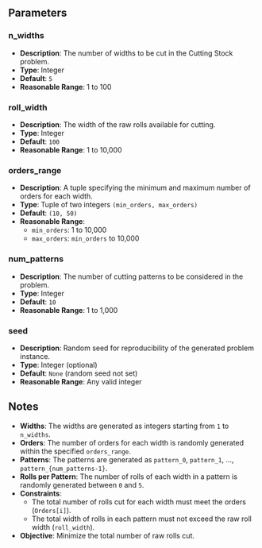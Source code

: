 ## Parameters

### n_widths

- **Description**: The number of widths to be cut in the Cutting Stock problem.
- **Type**: Integer
- **Default**: `5`
- **Reasonable Range**: 1 to 100

### roll_width

- **Description**: The width of the raw rolls available for cutting.
- **Type**: Integer
- **Default**: `100`
- **Reasonable Range**: 1 to 10,000

### orders_range

- **Description**: A tuple specifying the minimum and maximum number of orders for each width.
- **Type**: Tuple of two integers `(min_orders, max_orders)`
- **Default**: `(10, 50)`
- **Reasonable Range**:
  - `min_orders`: 1 to 10,000
  - `max_orders`: `min_orders` to 10,000

### num_patterns

- **Description**: The number of cutting patterns to be considered in the problem.
- **Type**: Integer
- **Default**: `10`
- **Reasonable Range**: 1 to 1,000

### seed

- **Description**: Random seed for reproducibility of the generated problem instance.
- **Type**: Integer (optional)
- **Default**: `None` (random seed not set)
- **Reasonable Range**: Any valid integer

## Notes

- **Widths**: The widths are generated as integers starting from `1` to `n_widths`.
- **Orders**: The number of orders for each width is randomly generated within the specified `orders_range`.
- **Patterns**: The patterns are generated as `pattern_0`, `pattern_1`, ..., `pattern_{num_patterns-1}`.
- **Rolls per Pattern**: The number of rolls of each width in a pattern is randomly generated between `0` and `5`.
- **Constraints**:
  - The total number of rolls cut for each width must meet the orders (`Orders[i]`).
  - The total width of rolls in each pattern must not exceed the raw roll width (`roll_width`).
- **Objective**: Minimize the total number of raw rolls cut.
